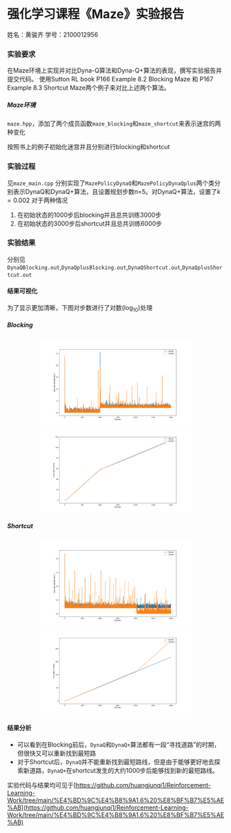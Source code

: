 # 强化学习课程《Maze》实验报告
姓名：黄骏齐 学号：2100012956
### 实验要求
在Maze环境上实现并对比Dyna-Q算法和Dyna-Q+算法的表现，撰写实验报告并提交代码。
使用Sutton RL book P166 Example 8.2 Blocking Maze 和 P167 Example 8.3 Shortcut Maze两个例子来对比上述两个算法。

##### Maze环境
`maze.hpp`，添加了两个成员函数`maze_blocking`和`maze_shortcut`来表示迷宫的两种变化

按照书上的例子初始化迷宫并且分别进行blocking和shortcut

### 实验过程
见`maze_main.cpp`
分别实现了`MazePolicyDynaQ`和`MazePolicyDynaQplus`两个类分别表示DynaQ和DynaQ+算法，且设置规划步数n=5。对DynaQ+算法，设置了$k=0.002$
对于两种情况
1. 在初始状态的1000步后blocking并且总共训练3000步
2. 在初始状态的3000步后shortcut并且总共训练6000步

### 实验结果
分别见`DynaQBlocking.out`,`DynaQplusBlocking.out`,`DynaQShortcut.out`,`DynaQplusShortcut.out`

#### 结果可视化
为了显示更加清晰，下图对步数进行了对数($\log_{10}$)处理

##### Blocking
<div align="center">
<img src=BlockingSteps.png width=350/>
<img src=BlockingReward.png width=350/>
</div>

##### Shortcut
<div align="center">
<img src=ShortcutSteps.png width=350/>
<img src=ShortcutReward.png width=350/>
</div>

#### 结果分析
- 可以看到在Blocking前后，`DynaQ`和`DynaQ+`算法都有一段“寻找道路”的时期，但很快又可以重新找到最短路
- 对于Shortcut后，`DynaQ`并不能重新找到最短路线，但是由于能够更好地去探索新道路，`DynaQ+`在shortcut发生的大约1000步后能够找到新的最短路线。



实验代码与结果均可见于[https://github.com/huangjunqi1/Reinforcement-Learning-Work/tree/main/%E4%BD%9C%E4%B8%9A1.6%20%E8%BF%B7%E5%AE%AB](https://github.com/huangjunqi1/Reinforcement-Learning-Work/tree/main/%E4%BD%9C%E4%B8%9A1.6%20%E8%BF%B7%E5%AE%AB)